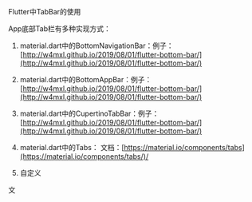 Flutter中TabBar的使用

App底部Tab栏有多种实现方式：

1. material.dart中的BottomNavigationBar：例子：[http://w4mxl.github.io/2019/08/01/flutter-bottom-bar/](http://w4mxl.github.io/2019/08/01/flutter-bottom-bar/)

2. material.dart中的BottomAppBar：例子：[http://w4mxl.github.io/2019/08/01/flutter-bottom-bar/](http://w4mxl.github.io/2019/08/01/flutter-bottom-bar/)

3. material.dart中的CupertinoTabBar：例子：[http://w4mxl.github.io/2019/08/01/flutter-bottom-bar/](http://w4mxl.github.io/2019/08/01/flutter-bottom-bar/)

4. material.dart中的Tabs： 文档：[https://material.io/components/tabs](https://material.io/components/tabs/)/

5. 自定义

文

